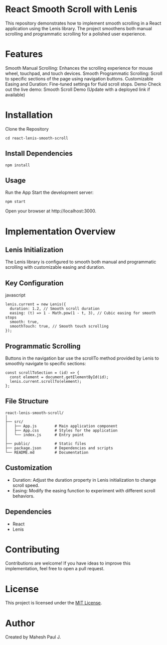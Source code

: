 # React Smooth Scroll with Lenis
This repository demonstrates how to implement smooth scrolling in a React application using the Lenis library. The project smoothens both manual scrolling and programmatic scrolling for a polished user experience.

# Features
Smooth Manual Scrolling: Enhances the scrolling experience for mouse wheel, touchpad, and touch devices.
Smooth Programmatic Scrolling: Scroll to specific sections of the page using navigation buttons.
Customizable Easing and Duration: Fine-tuned settings for fluid scroll stops.
Demo
Check out the live demo: Smooth Scroll Demo
(Update with a deployed link if available)

# Installation
Clone the Repository
```git clone https://github.com/YourGitHubUsername/react-lenis-smooth-scroll.git
cd react-lenis-smooth-scroll
```
## Install Dependencies
```
npm install
```
## Usage
Run the App
Start the development server:
```
npm start
```
Open your browser at http://localhost:3000.

# Implementation Overview
## Lenis Initialization
The Lenis library is configured to smooth both manual and programmatic scrolling with customizable easing and duration.

## Key Configuration
javascript
```
lenis.current = new Lenis({
  duration: 1.2, // Smooth scroll duration
  easing: (t) => 1 - Math.pow(1 - t, 3), // Cubic easing for smooth stops
  smooth: true,
  smoothTouch: true, // Smooth touch scrolling
});
```
## Programmatic Scrolling
Buttons in the navigation bar use the scrollTo method provided by Lenis to smoothly navigate to specific sections:
```
const scrollToSection = (id) => {
  const element = document.getElementById(id);
  lenis.current.scrollTo(element);
};
```
## File Structure
```
react-lenis-smooth-scroll/
│
├── src/
│   ├── App.js        # Main application component
│   ├── App.css       # Styles for the application
│   └── index.js      # Entry point
│
├── public/           # Static files
├── package.json      # Dependencies and scripts
└── README.md         # Documentation
```

## Customization
- Duration: Adjust the duration property in Lenis initialization to change scroll speed.
- Easing: Modify the easing function to experiment with different scroll behaviors.
## Dependencies
- React
- Lenis

# Contributing
Contributions are welcome! If you have ideas to improve this implementation, feel free to open a pull request.

# License
This project is licensed under the [MIT License](./LICENSE).

# Author
Created by Mahesh Paul J.
